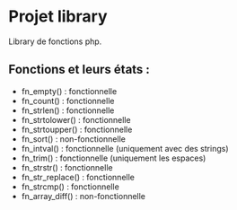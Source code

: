 # Projet library

Library de fonctions php.

## Fonctions et leurs états :

- fn_empty() : fonctionnelle
- fn_count() : fonctionnelle
- fn_strlen() : fonctionnelle
- fn_strtolower() : fonctionnelle
- fn_strtoupper() : fonctionnelle
- fn_sort() : non-fonctionnelle
- fn_intval() : fonctionnelle (uniquement avec des strings)
- fn_trim() : fonctionnelle (uniquement les espaces)
- fn_strstr() : fonctionnelle
- fn_str_replace() : fonctionnelle
- fn_strcmp() : fonctionnelle
- fn_array_diff() : non-fonctionnelle